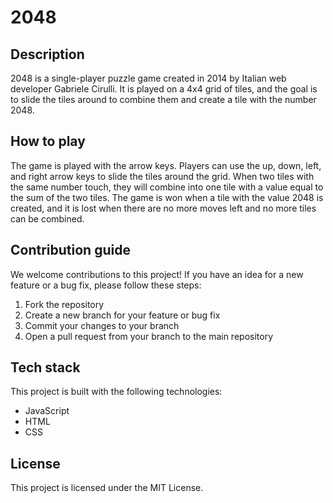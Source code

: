 # 2048

## Description
2048 is a single-player puzzle game created in 2014 by Italian web developer Gabriele Cirulli. It is played on a 4x4 grid of tiles, and the goal is to slide the tiles around to combine them and create a tile with the number 2048.

## How to play
The game is played with the arrow keys. Players can use the up, down, left, and right arrow keys to slide the tiles around the grid. When two tiles with the same number touch, they will combine into one tile with a value equal to the sum of the two tiles. The game is won when a tile with the value 2048 is created, and it is lost when there are no more moves left and no more tiles can be combined.

## Contribution guide
We welcome contributions to this project! If you have an idea for a new feature or a bug fix, please follow these steps:

1. Fork the repository
2. Create a new branch for your feature or bug fix
3. Commit your changes to your branch
4. Open a pull request from your branch to the main repository

## Tech stack
This project is built with the following technologies:

- JavaScript
- HTML
- CSS

## License
This project is licensed under the MIT License.
